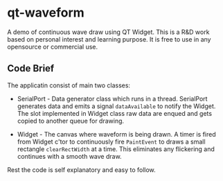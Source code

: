 # qt-waveform   
A demo of continuous wave draw using QT Widget. This is a R&D work based on personal interest and learning purpose. It is free to use in any opensource or commercial use.

## Code Brief  
The applicatin consist of main two classes: 

- SerialPort - Data generator class which runs in a thread. SerialPort generates data and emits a signal `dataAvailable` to notify the Widget. The slot implemented in Widget class raw data are enqued and gets copied to another queue for drawing. 

- Widget - The canvas where waveform is being drawn. A timer is fired from Widget c'tor to continuously fire `PaintEvent` to draws a small rectangle `clearRectWidth` at a time. This eliminates any flickering and continues with a smooth wave draw.

Rest the code is self explanatory and easy to follow.
